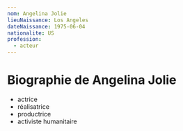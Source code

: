 ```yaml
---
nom: Angelina Jolie
lieuNaissance: Los Angeles
dateNaissance: 1975-06-04
nationalite: US
profession:
  - acteur
---
```


# Biographie de Angelina Jolie

- actrice
- réalisatrice
- productrice
- activiste humanitaire
